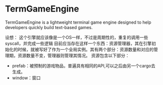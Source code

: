 # TermGameEngine

TermGameEngine is a lightweight terminal game engine designed to help developers quickly build text-based games.

设想：
这个引擎就应该像是一个OS一样，不过是周期性的，重复的调用一些syscall，并完成一些逻辑
目前应当存在这样一个东西：资源管理器，其在引擎初始化的时候，就被写好了作为一个全局实例。其有两个部分：资源数量和对应的管理期，资源数量不变，管理器则管理其情况。
资源包含以下部分：

* prefab：被预制的游戏物品，普遍具有相同的API,可以之后由另一个cargo去生成。
* window：窗口
